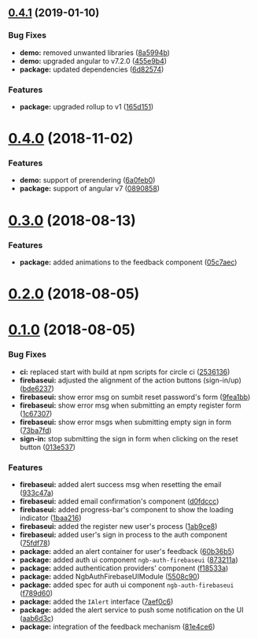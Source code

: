 ## [0.4.1](https://github.com/firebaseui/ng-bootstrap/compare/v0.4.0...v0.4.1) (2019-01-10)


### Bug Fixes

* **demo:** removed unwanted libraries ([8a5994b](https://github.com/firebaseui/ng-bootstrap/commit/8a5994b))
* **demo:** upgraded angular to v7.2.0 ([455e9b4](https://github.com/firebaseui/ng-bootstrap/commit/455e9b4))
* **package:** updated dependencies ([6d82574](https://github.com/firebaseui/ng-bootstrap/commit/6d82574))


### Features

* **package:** upgraded rollup to v1 ([165d151](https://github.com/firebaseui/ng-bootstrap/commit/165d151))



# [0.4.0](https://github.com/firebaseui/ng-bootstrap/compare/v0.3.0...v0.4.0) (2018-11-02)


### Features

* **demo:** support of prerendering ([6a0feb0](https://github.com/firebaseui/ng-bootstrap/commit/6a0feb0))
* **package:** support of angular v7 ([0890858](https://github.com/firebaseui/ng-bootstrap/commit/0890858))



# [0.3.0](https://github.com/firebaseui/ng-bootstrap/compare/v0.2.0...v0.3.0) (2018-08-13)


### Features

* **package:** added animations to the feedback component ([05c7aec](https://github.com/firebaseui/ng-bootstrap/commit/05c7aec))



# [0.2.0](https://github.com/firebaseui/ng-bootstrap/compare/v0.1.0...v0.2.0) (2018-08-05)



# [0.1.0](https://github.com/firebaseui/ng-bootstrap/compare/5508c90...v0.1.0) (2018-08-05)


### Bug Fixes

* **ci:** replaced start with build at npm scripts for circle ci ([2536136](https://github.com/firebaseui/ng-bootstrap/commit/2536136))
* **firebaseui:** adjusted the alignment of the action buttons (sign-in/up) ([bde6237](https://github.com/firebaseui/ng-bootstrap/commit/bde6237))
* **firebaseui:** show error msg on sumbit reset password's form ([9fea1bb](https://github.com/firebaseui/ng-bootstrap/commit/9fea1bb))
* **firebaseui:** show error msg when submitting an empty register form ([1c67307](https://github.com/firebaseui/ng-bootstrap/commit/1c67307))
* **firebaseui:** show error msgs when submitting empty sign in form ([73ba7fd](https://github.com/firebaseui/ng-bootstrap/commit/73ba7fd))
* **sign-in:** stop submitting the sign in form when clicking on the reset button ([013e537](https://github.com/firebaseui/ng-bootstrap/commit/013e537))


### Features

* **firebaseui:** added alert success msg when resetting the email ([933c47a](https://github.com/firebaseui/ng-bootstrap/commit/933c47a))
* **firebaseui:** added email confirmation's component ([d0fdccc](https://github.com/firebaseui/ng-bootstrap/commit/d0fdccc))
* **firebaseui:** added progress-bar's component to show the loading indicator ([1baa216](https://github.com/firebaseui/ng-bootstrap/commit/1baa216))
* **firebaseui:** added the register new user's process ([1ab9ce8](https://github.com/firebaseui/ng-bootstrap/commit/1ab9ce8))
* **firebaseui:** added user's sign in process to the auth component ([75fdf78](https://github.com/firebaseui/ng-bootstrap/commit/75fdf78))
* **package:** added an alert container for user's feedback ([60b36b5](https://github.com/firebaseui/ng-bootstrap/commit/60b36b5))
* **package:** added auth ui component `ngb-auth-firebaseui` ([873211a](https://github.com/firebaseui/ng-bootstrap/commit/873211a))
* **package:** added authentication providers' component ([f18533a](https://github.com/firebaseui/ng-bootstrap/commit/f18533a))
* **package:** added NgbAuthFirebaseUIModule ([5508c90](https://github.com/firebaseui/ng-bootstrap/commit/5508c90))
* **package:** added spec for auth ui component `ngb-auth-firebaseui` ([f789d60](https://github.com/firebaseui/ng-bootstrap/commit/f789d60))
* **package:** added the `IAlert` interface ([7aef0c6](https://github.com/firebaseui/ng-bootstrap/commit/7aef0c6))
* **package:** added the alert service to push some notification on the UI ([aab6d3c](https://github.com/firebaseui/ng-bootstrap/commit/aab6d3c))
* **package:** integration of the feedback mechanism ([81e4ce6](https://github.com/firebaseui/ng-bootstrap/commit/81e4ce6))



